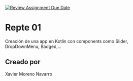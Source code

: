 [![Review Assignment Due Date](https://classroom.github.com/assets/deadline-readme-button-22041afd0340ce965d47ae6ef1cefeee28c7c493a6346c4f15d667ab976d596c.svg)](https://classroom.github.com/a/OrSN4lGp)

# Repte 01

Creación de una app en Kotlin con components como Slider, DropDownMenu, Badged,...

## Creado por
Xavier Moreno Navarro
